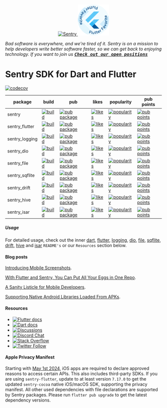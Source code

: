 <p align="center">
  <a href="https://sentry.io/?utm_source=github&utm_medium=logo" target="_blank">
    <img src="https://sentry-brand.storage.googleapis.com/sentry-wordmark-dark-280x84.png" alt="Sentry" width="280" height="84">
  </a>
  <a href="https://flutter.dev/docs/development/packages-and-plugins/favorites" target="_blank">
    <img src="https://github.com/getsentry/sentry-dart/raw/main/.github/flutter_favorite.svg" width="100">
  </a>
</p>

_Bad software is everywhere, and we're tired of it. Sentry is on a mission to help developers write better software faster, so we can get back to enjoying technology. If you want to join us [<kbd>**Check out our open positions**</kbd>](https://sentry.io/careers/)_

Sentry SDK for Dart and Flutter
===========

[![codecov](https://codecov.io/gh/getsentry/sentry-dart/branch/main/graph/badge.svg?token=J0QX0LPmwy)](https://codecov.io/gh/getsentry/sentry-dart)

| package        | build                                                                                                                                                                                 | pub                                                                                                        | likes                                                                                                                | popularity | pub points |
|----------------|---------------------------------------------------------------------------------------------------------------------------------------------------------------------------------------|------------------------------------------------------------------------------------------------------------|----------------------------------------------------------------------------------------------------------------------| ------- | ------- |
| sentry         | [![build](https://github.com/getsentry/sentry-dart/actions/workflows/dart.yml/badge.svg?branch=main)](https://github.com/getsentry/sentry-dart/actions?query=workflow%3Asentry-dart)       | [![pub package](https://img.shields.io/pub/v/sentry.svg)](https://pub.dev/packages/sentry)                 | [![likes](https://img.shields.io/pub/likes/sentry?logo=dart)](https://pub.dev/packages/sentry/score)                 | [![popularity](https://img.shields.io/pub/popularity/sentry?logo=dart)](https://pub.dev/packages/sentry/score) | [![pub points](https://img.shields.io/pub/points/sentry?logo=dart)](https://pub.dev/packages/sentry/score)
| sentry_flutter | [![build](https://github.com/getsentry/sentry-dart/workflows/sentry-flutter/badge.svg?branch=main)](https://github.com/getsentry/sentry-dart/actions?query=workflow%3Asentry-flutter) | [![pub package](https://img.shields.io/pub/v/sentry_flutter.svg)](https://pub.dev/packages/sentry_flutter) | [![likes](https://img.shields.io/pub/likes/sentry_flutter?logo=dart)](https://pub.dev/packages/sentry_flutter/score) | [![popularity](https://img.shields.io/pub/popularity/sentry_flutter?logo=dart)](https://pub.dev/packages/sentry_flutter/score) | [![pub points](https://img.shields.io/pub/points/sentry_flutter?logo=dart)](https://pub.dev/packages/sentry_flutter/score)
| sentry_logging | [![build](https://github.com/getsentry/sentry-dart/workflows/sentry-logging/badge.svg?branch=main)](https://github.com/getsentry/sentry-dart/actions?query=workflow%3Alogging)        | [![pub package](https://img.shields.io/pub/v/sentry_logging.svg)](https://pub.dev/packages/sentry_logging) | [![likes](https://img.shields.io/pub/likes/sentry_logging?logo=dart)](https://pub.dev/packages/sentry_logging/score) | [![popularity](https://img.shields.io/pub/popularity/sentry_logging?logo=dart)](https://pub.dev/packages/sentry_logging/score) | [![pub points](https://img.shields.io/pub/points/sentry_logging?logo=dart)](https://pub.dev/packages/sentry_logging/score)
| sentry_dio     | [![build](https://github.com/getsentry/sentry-dart/workflows/sentry-dio/badge.svg?branch=main)](https://github.com/getsentry/sentry-dart/actions?query=workflow%3Asentry-dio)         | [![pub package](https://img.shields.io/pub/v/sentry_dio.svg)](https://pub.dev/packages/sentry_dio)         | [![likes](https://img.shields.io/pub/likes/sentry_dio?logo=dart)](https://pub.dev/packages/sentry_dio/score)         | [![popularity](https://img.shields.io/pub/popularity/sentry_dio?logo=dart)](https://pub.dev/packages/sentry_dio/score) | [![pub points](https://img.shields.io/pub/points/sentry_dio?logo=dart)](https://pub.dev/packages/sentry_dio/score)
| sentry_file    | [![build](https://github.com/getsentry/sentry-dart/workflows/sentry-file/badge.svg?branch=main)](https://github.com/getsentry/sentry-dart/actions?query=workflow%3Asentry-file)       | [![pub package](https://img.shields.io/pub/v/sentry_file.svg)](https://pub.dev/packages/sentry_file)       | [![likes](https://img.shields.io/pub/likes/sentry_file?logo=dart)](https://pub.dev/packages/sentry_file/score)       | [![popularity](https://img.shields.io/pub/popularity/sentry_file?logo=dart)](https://pub.dev/packages/sentry_file/score) | [![pub points](https://img.shields.io/pub/points/sentry_file?logo=dart)](https://pub.dev/packages/sentry_file/score)
| sentry_sqflite | [![build](https://github.com/getsentry/sentry-dart/workflows/sentry-sqflite/badge.svg?branch=main)](https://github.com/getsentry/sentry-dart/actions?query=workflow%3Asentry-sqflite) | [![pub package](https://img.shields.io/pub/v/sentry_sqflite.svg)](https://pub.dev/packages/sentry_sqflite) | [![likes](https://img.shields.io/pub/likes/sentry_sqflite)](https://pub.dev/packages/sentry_sqflite/score)           | [![popularity](https://img.shields.io/pub/popularity/sentry_sqflite)](https://pub.dev/packages/sentry_sqflite/score) | [![pub points](https://img.shields.io/pub/points/sentry_sqflite)](https://pub.dev/packages/sentry_sqflite/score)
| sentry_drift   | [![build](https://github.com/getsentry/sentry-dart/actions/workflows/drift.yml/badge.svg?branch=main)](https://github.com/getsentry/sentry-dart/actions?query=workflow%3Asentry-drift)     | [![pub package](https://img.shields.io/pub/v/sentry_drift.svg)](https://pub.dev/packages/sentry_drift)     | [![likes](https://img.shields.io/pub/likes/sentry_drift)](https://pub.dev/packages/sentry_drift/score)             | [![popularity](https://img.shields.io/pub/popularity/sentry_drift)](https://pub.dev/packages/sentry_drift/score) | [![pub points](https://img.shields.io/pub/points/sentry_drift)](https://pub.dev/packages/sentry_drift/score)
| sentry_hive | [![build](https://github.com/getsentry/sentry-dart/actions/workflows/hive.yml/badge.svg?branch=main)](https://github.com/getsentry/sentry-dart/actions?query=workflow%3Asentry-hive) | [![pub package](https://img.shields.io/pub/v/sentry_hive.svg)](https://pub.dev/packages/sentry_hive) | [![likes](https://img.shields.io/pub/likes/sentry_hive)](https://pub.dev/packages/sentry_hive/score)           | [![popularity](https://img.shields.io/pub/popularity/sentry_hive)](https://pub.dev/packages/sentry_hive/score) | [![pub points](https://img.shields.io/pub/points/sentry_hive)](https://pub.dev/packages/sentry_hive/score)
| sentry_isar | [![build](https://github.com/getsentry/sentry-dart/actions/workflows/isar.yml/badge.svg?branch=main)](https://github.com/getsentry/sentry-dart/actions?query=workflow%3Asentry-isar) | [![pub package](https://img.shields.io/pub/v/sentry_isar.svg)](https://pub.dev/packages/sentry_isar) | [![likes](https://img.shields.io/pub/likes/sentry_isar)](https://pub.dev/packages/sentry_isar/score) | [![popularity](https://img.shields.io/pub/popularity/sentry_isar)](https://pub.dev/packages/sentry_isar/score) | [![pub points](https://img.shields.io/pub/points/sentry_isar)](https://pub.dev/packages/sentry_isar/score)

##### Usage

For detailed usage, check out the inner [dart](https://github.com/getsentry/sentry-dart/tree/main/dart), [flutter](https://github.com/getsentry/sentry-dart/tree/main/flutter), [logging](https://github.com/getsentry/sentry-dart/tree/main/logging), [dio](https://github.com/getsentry/sentry-dart/tree/main/dio), [file](https://github.com/getsentry/sentry-dart/tree/main/file), [sqflite](https://github.com/getsentry/sentry-dart/tree/main/sqflite), [drift](https://github.com/getsentry/sentry-dart/tree/main/drift), [hive](https://github.com/getsentry/sentry-dart/tree/main/hive) and [isar](https://github.com/getsentry/sentry-dart/tree/main/isar) `README's` or our `Resources` section below.

#### Blog posts

[Introducing Mobile Screenshots](https://blog.sentry.io/introducing-mobile-screenshots-and-suspect-commits/).

[With Flutter and Sentry, You Can Put All Your Eggs in One Repo](https://blog.sentry.io/2021/03/03/with-flutter-and-sentry-you-can-put-all-your-eggs-in-one-repo).

[A Sanity Listicle for Mobile Developers](https://blog.sentry.io/2021/03/30/a-sanity-listicle-for-mobile-developers/).

[Supporting Native Android Libraries Loaded From APKs](https://blog.sentry.io/2021/05/13/supporting-native-android-libraries-loaded-from-apks).

#### Resources

* [![Flutter docs](https://img.shields.io/badge/documentation-sentry.io-green.svg?label=flutter%20docs)](https://docs.sentry.io/platforms/flutter/)
* [![Dart docs](https://img.shields.io/badge/documentation-sentry.io-green.svg?label=dart%20docs)](https://docs.sentry.io/platforms/dart/)
* [![Discussions](https://img.shields.io/github/discussions/getsentry/sentry-dart.svg)](https://github.com/getsentry/sentry-dart/discussions)
* [![Discord Chat](https://img.shields.io/discord/621778831602221064?logo=discord&logoColor=ffffff&color=7389D8)](https://discord.gg/PXa5Apfe7K)  
* [![Stack Overflow](https://img.shields.io/badge/stack%20overflow-sentry-green.svg)](https://stackoverflow.com/questions/tagged/sentry)
* [![Twitter Follow](https://img.shields.io/twitter/follow/getsentry?label=getsentry&style=social)](https://twitter.com/intent/follow?screen_name=getsentry)

#### Apple Privacy Manifest

Starting with [May 1st 2024](https://developer.apple.com/news/?id=3d8a9yyh), iOS apps are required to declare approved reasons to access certain APIs. This also includes third-party SDKs.
If you are using `sentry-flutter`, update to at least version `7.17.0` to get the updated `sentry-cocoa` native iOS/macOS SDK, supporting the privacy manifest.
All other used dependencies with file declarations are supported by Sentry packages.
Please run `flutter pub upgrade` to get the latest dependency versions.
